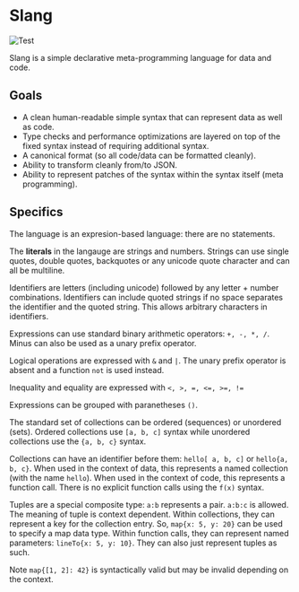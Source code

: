# Slang

![Test](https://github.com/argots/slang/workflows/Test/badge.svg)

Slang is a simple declarative meta-programming language for data and code.

## Goals

- A clean human-readable simple syntax that can represent data as well
as code. 
- Type checks and performance optimizations are layered on top of the
fixed syntax instead of requiring additional syntax.
- A canonical format (so all code/data can be formatted cleanly).
- Ability to transform cleanly from/to JSON.
- Ability to represent patches of the syntax within the syntax itself
(meta programming).

## Specifics

The language is an expresion-based language: there are no statements.

The **literals** in the langauge are strings and numbers.  Strings can
use single quotes, double quotes, backquotes or any unicode quote
character  and can all be multiline.

Identifiers are letters (including unicode) followed by any letter +
number combinations. Identifiers can include quoted strings if no
space separates the identifier and the quoted string.  This allows
arbitrary characters in identifiers.

Expressions can use standard binary arithmetic operators: `+, -, *,
/`.  Minus can also be used as a unary prefix operator.

Logical operations are expressed with `&` and `|`.  The unary prefix
operator is absent and a function `not` is used instead.

Inequality and equality are expressed with `<, >, =, <=, >=, !=`

Expressions can be grouped with paranetheses `()`.

The standard set of collections can be ordered (sequences) or
unordered (sets).  Ordered collections use `[a, b, c]` syntax while
unordered collections use the `{a, b, c}` syntax.

Collections can have an identifier before them: `hello[ a, b, c]` or
`hello{a, b, c}`.  When used in the context of data, this represents a
named collection (with the name `hello`).  When used in the context of
code, this represents a function call.  There is no explicit function
calls using the `f(x)` syntax.

Tuples are a special composite type: `a:b` represents a pair.  `a:b:c`
is allowed. The meaning of tuple is context dependent. Within
collections, they can represent a key for the collection entry.  So,
`map{x: 5, y: 20}` can be used to specify a map data type. Within
function calls, they can represent named parameters: `lineTo{x: 5, y:
10}`.  They can also just represent tuples as such.

Note `map{[1, 2]: 42}` is syntactically valid but may be invalid
depending on the context.

